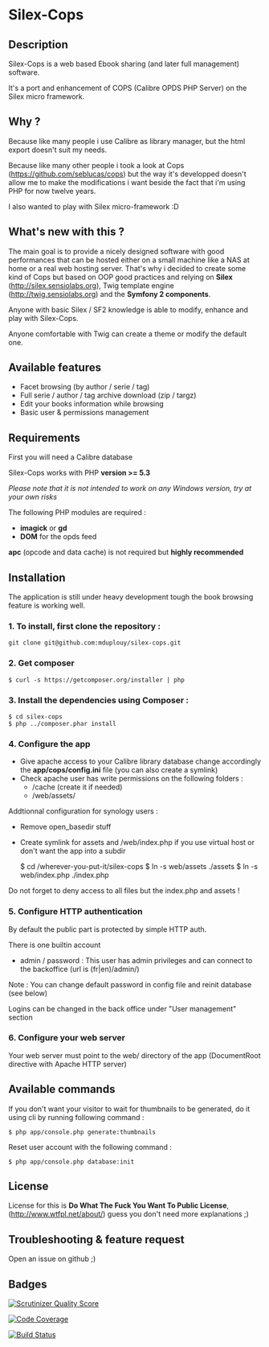 # Silex-Cops

## Description

Silex-Cops is a web based Ebook sharing (and later full management) software.

It's a port and enhancement of COPS (Calibre OPDS PHP Server) on the Silex micro framework.

## Why ?

Because like many people i use Calibre as library manager, but the html export doesn't suit my needs.

Because like many other people i took a look at Cops (https://github.com/seblucas/cops) but the way it's developped doesn't allow me to make the modifications i want beside the fact that i'm using PHP for now twelve years.

I also wanted to play with Silex micro-framework :D

## What's new with this ?

The main goal is to provide a nicely designed software with good performances that can be hosted either on a small machine like a NAS at home or a real web hosting server.
That's why i decided to create some kind of Cops but based on OOP good practices and relying on **Silex** (http://silex.sensiolabs.org), Twig template engine (http://twig.sensiolabs.org) and the **Symfony 2 components**.

Anyone with basic Silex / SF2 knowledge is able to modify, enhance and play with Silex-Cops.

Anyone comfortable with Twig can create a theme or modify the default one.

## Available features

* Facet browsing (by author / serie / tag)
* Full serie / author / tag archive download (zip / targz)
* Edit your books information while browsing
* Basic user & permissions management

## Requirements

First you will need a Calibre database

Silex-Cops works with PHP **version >= 5.3**

*Please note that it is not intended to work on any Windows version, try at your own risks*

The following PHP modules are required :
* **imagick** or **gd**
* **DOM** for the opds feed

**apc** (opcode and data cache) is not required but **highly recommended**

## Installation

The application is still under heavy development tough the book browsing feature is working well.

### 1. To install, first clone the repository :

    git clone git@github.com:mduplouy/silex-cops.git

### 2. Get composer

    $ curl -s https://getcomposer.org/installer | php

### 3. Install the dependencies using Composer :

    $ cd silex-cops
    $ php ../composer.phar install

### 4. Configure the app

* Give apache access to your Calibre library database change accordingly the **app/cops/config.ini** file (you can also create a symlink)
* Check apache user has write permissions on the following folders :
    * /cache (create it if needed)
    * /web/assets/

Addtionnal configuration for synology users :
* Remove open_basedir stuff
* Create symlink for assets and /web/index.php if you use virtual host or don't want the app into a subdir


    $ cd /wherever-you-put-it/silex-cops
    $ ln -s web/assets ./assets
    $ ln -s web/index.php ./index.php

Do not forget to deny access to all files but the index.php and assets !

### 5. Configure HTTP authentication

By default the public part is protected by simple HTTP auth.

There is one builtin account
 - admin / password : This user has admin privileges and can connect to the backoffice (url is (fr|en)/admin/)

Note : You can change default password in config file and reinit database (see below)

Logins can be changed in the back office under "User management" section

### 6. Configure your web server

Your web server must point to the web/ directory of the app (DocumentRoot directive with Apache HTTP server)

## Available commands

If you don't want your visitor to wait for thumbnails to be generated, do it using cli by running following command :

    $ php app/console.php generate:thumbnails

Reset user account with the following command :

    $ php app/console.php database:init

## License

License for this is **Do What The Fuck You Want To Public License**, (http://www.wtfpl.net/about/) guess you don't need more explanations ;)

## Troubleshooting & feature request

Open an issue on github ;)


## Badges

[![Scrutinizer Quality Score](https://scrutinizer-ci.com/g/mduplouy/silex-cops/badges/quality-score.png?s=5a85f0b8dc7ebe1900b2064bf5d7fa3acc320b3a)](https://scrutinizer-ci.com/g/mduplouy/silex-cops/)

[![Code Coverage](https://scrutinizer-ci.com/g/mduplouy/silex-cops/badges/coverage.png?s=7f1e330f0fe400db7beacece040df1ea36e7ce2e)](https://scrutinizer-ci.com/g/mduplouy/silex-cops/)

[![Build Status](https://travis-ci.org/mduplouy/silex-cops.png?branch=master)](https://travis-ci.org/mduplouy/silex-cops)